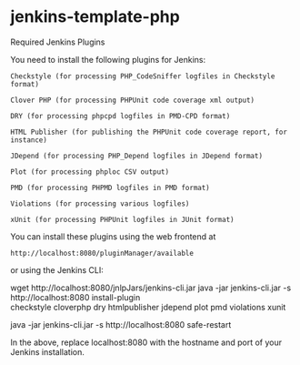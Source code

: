 jenkins-template-php
====================

Required Jenkins Plugins

You need to install the following plugins for Jenkins:

    Checkstyle (for processing PHP_CodeSniffer logfiles in Checkstyle format)

    Clover PHP (for processing PHPUnit code coverage xml output)

    DRY (for processing phpcpd logfiles in PMD-CPD format)

    HTML Publisher (for publishing the PHPUnit code coverage report, for instance)

    JDepend (for processing PHP_Depend logfiles in JDepend format)

    Plot (for processing phploc CSV output)

    PMD (for processing PHPMD logfiles in PMD format)

    Violations (for processing various logfiles)

    xUnit (for processing PHPUnit logfiles in JUnit format)

You can install these plugins using the web frontend at

    http://localhost:8080/pluginManager/available

or using the Jenkins CLI:

wget http://localhost:8080/jnlpJars/jenkins-cli.jar
java -jar jenkins-cli.jar -s http://localhost:8080 install-plugin \
checkstyle cloverphp dry htmlpublisher jdepend plot pmd violations xunit

java -jar jenkins-cli.jar -s http://localhost:8080 safe-restart

In the above, replace localhost:8080 with the hostname and port of your Jenkins installation.

